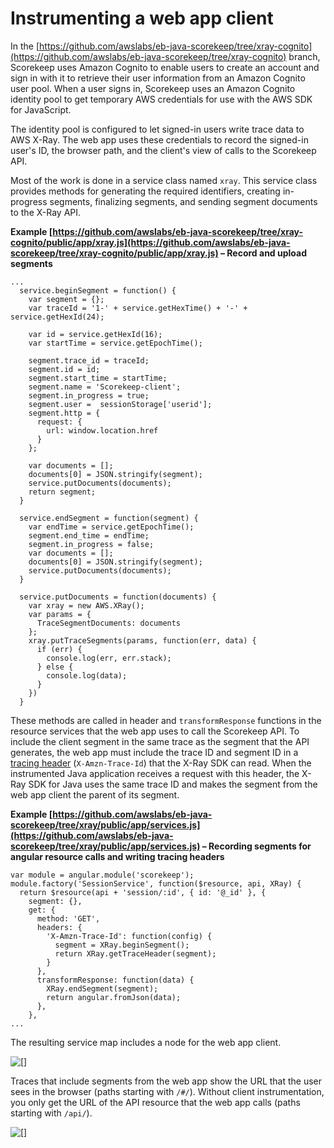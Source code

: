 # Instrumenting a web app client<a name="scorekeep-client"></a>

In the [https://github.com/awslabs/eb-java-scorekeep/tree/xray-cognito](https://github.com/awslabs/eb-java-scorekeep/tree/xray-cognito) branch, Scorekeep uses Amazon Cognito to enable users to create an account and sign in with it to retrieve their user information from an Amazon Cognito user pool\. When a user signs in, Scorekeep uses an Amazon Cognito identity pool to get temporary AWS credentials for use with the AWS SDK for JavaScript\.

The identity pool is configured to let signed\-in users write trace data to AWS X\-Ray\. The web app uses these credentials to record the signed\-in user's ID, the browser path, and the client's view of calls to the Scorekeep API\.

Most of the work is done in a service class named `xray`\. This service class provides methods for generating the required identifiers, creating in\-progress segments, finalizing segments, and sending segment documents to the X\-Ray API\.

**Example [https://github.com/awslabs/eb-java-scorekeep/tree/xray-cognito/public/app/xray.js](https://github.com/awslabs/eb-java-scorekeep/tree/xray-cognito/public/app/xray.js) – Record and upload segments**  

```
...
  service.beginSegment = function() {
    var segment = {};
    var traceId = '1-' + service.getHexTime() + '-' + service.getHexId(24);

    var id = service.getHexId(16);
    var startTime = service.getEpochTime();

    segment.trace_id = traceId;
    segment.id = id;
    segment.start_time = startTime;
    segment.name = 'Scorekeep-client';
    segment.in_progress = true;
    segment.user =  sessionStorage['userid'];
    segment.http = {
      request: {
        url: window.location.href
      }
    };

    var documents = [];
    documents[0] = JSON.stringify(segment);
    service.putDocuments(documents);
    return segment;
  }

  service.endSegment = function(segment) {
    var endTime = service.getEpochTime();
    segment.end_time = endTime;
    segment.in_progress = false;
    var documents = [];
    documents[0] = JSON.stringify(segment);
    service.putDocuments(documents);
  }

  service.putDocuments = function(documents) {
    var xray = new AWS.XRay();
    var params = {
      TraceSegmentDocuments: documents
    };
    xray.putTraceSegments(params, function(err, data) {
      if (err) {
        console.log(err, err.stack);
      } else {
        console.log(data);
      }
    })
  }
```

These methods are called in header and `transformResponse` functions in the resource services that the web app uses to call the Scorekeep API\. To include the client segment in the same trace as the segment that the API generates, the web app must include the trace ID and segment ID in a [tracing header](xray-concepts.md#xray-concepts-tracingheader) \(`X-Amzn-Trace-Id`\) that the X\-Ray SDK can read\. When the instrumented Java application receives a request with this header, the X\-Ray SDK for Java uses the same trace ID and makes the segment from the web app client the parent of its segment\. 

**Example [https://github.com/awslabs/eb-java-scorekeep/tree/xray/public/app/services.js](https://github.com/awslabs/eb-java-scorekeep/tree/xray/public/app/services.js) – Recording segments for angular resource calls and writing tracing headers**  

```
var module = angular.module('scorekeep');
module.factory('SessionService', function($resource, api, XRay) {
  return $resource(api + 'session/:id', { id: '@_id' }, {
    segment: {},
    get: {
      method: 'GET',
      headers: {
        'X-Amzn-Trace-Id': function(config) {
          segment = XRay.beginSegment();
          return XRay.getTraceHeader(segment);
        }
      },
      transformResponse: function(data) {
        XRay.endSegment(segment);
        return angular.fromJson(data);
      },
    },
...
```

The resulting service map includes a node for the web app client\.

![\[\]](http://docs.aws.amazon.com/xray/latest/devguide/images/scorekeep-servicemap-client.png)

Traces that include segments from the web app show the URL that the user sees in the browser \(paths starting with `/#/`\)\. Without client instrumentation, you only get the URL of the API resource that the web app calls \(paths starting with `/api/`\)\.

![\[\]](http://docs.aws.amazon.com/xray/latest/devguide/images/scorekeep-traces-client.png)